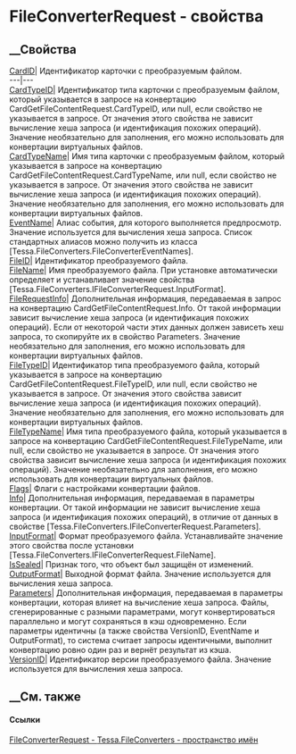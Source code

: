 # FileConverterRequest - свойства
##  __Свойства
[CardID](P_Tessa_FileConverters_FileConverterRequest_CardID.htm)|
Идентификатор карточки с преобразуемым файлом.  
---|---  
[CardTypeID](P_Tessa_FileConverters_FileConverterRequest_CardTypeID.htm)|
Идентификатор типа карточки с преобразуемым файлом, который указывается в
запросе на конвертацию CardGetFileContentRequest.CardTypeID, или null, если
свойство не указывается в запросе. От значения этого свойства не зависит
вычисление хеша запроса (и идентификация похожих операций). Значение
необязательно для заполнения, его можно использовать для конвертации
виртуальных файлов.  
[CardTypeName](P_Tessa_FileConverters_FileConverterRequest_CardTypeName.htm)|
Имя типа карточки с преобразуемым файлом, который указывается в запросе на
конвертацию CardGetFileContentRequest.CardTypeName, или null, если свойство не
указывается в запросе. От значения этого свойства не зависит вычисление хеша
запроса (и идентификация похожих операций). Значение необязательно для
заполнения, его можно использовать для конвертации виртуальных файлов.  
[EventName](P_Tessa_FileConverters_FileConverterRequest_EventName.htm)|  Алиас
события, для которого выполняется предпросмотр. Значение используется для
вычисления хеша запроса. Список стандартных алиасов можно получить из класса
[Tessa.FileConverters.FileConverterEventNames].  
[FileID](P_Tessa_FileConverters_FileConverterRequest_FileID.htm)|
Идентификатор преобразуемого файла.  
[FileName](P_Tessa_FileConverters_FileConverterRequest_FileName.htm)|  Имя
преобразуемого файла. При установке автоматически определяет и устанавливает
значение свойства [Tessa.FileConverters.IFileConverterRequest.InputFormat].  
[FileRequestInfo](P_Tessa_FileConverters_FileConverterRequest_FileRequestInfo.htm)|
Дополнительная информация, передаваемая в запрос на конвертацию
CardGetFileContentRequest.Info. От такой информации зависит вычисление хеша
запроса (и идентификация похожих операций). Если от некоторой части этих
данных должен зависеть хеш запроса, то скопируйте их в свойство Parameters.
Значение необязательно для заполнения, его можно использовать для конвертации
виртуальных файлов.  
[FileTypeID](P_Tessa_FileConverters_FileConverterRequest_FileTypeID.htm)|
Идентификатор типа преобразуемого файла, который указывается в запросе на
конвертацию CardGetFileContentRequest.FileTypeID, или null, если свойство не
указывается в запросе. От значения этого свойства зависит вычисление хеша
запроса (и идентификация похожих операций). Значение необязательно для
заполнения, его можно использовать для конвертации виртуальных файлов.  
[FileTypeName](P_Tessa_FileConverters_FileConverterRequest_FileTypeName.htm)|
Имя типа преобразуемого файла, который указывается в запросе на конвертацию
CardGetFileContentRequest.FileTypeName, или null, если свойство не указывается
в запросе. От значения этого свойства зависит вычисление хеша запроса (и
идентификация похожих операций). Значение необязательно для заполнения, его
можно использовать для конвертации виртуальных файлов.  
[Flags](P_Tessa_FileConverters_FileConverterRequest_Flags.htm)| Флаги с
настройками конвертации файлов.  
[Info](P_Tessa_FileConverters_FileConverterRequest_Info.htm)|  Дополнительная
информация, передаваемая в параметры конвертации. От такой информации не
зависит вычисление хеша запроса (и идентификация похожих операций), в отличие
от данных в свойстве [Tessa.FileConverters.IFileConverterRequest.Parameters].  
[InputFormat](P_Tessa_FileConverters_FileConverterRequest_InputFormat.htm)|
Формат преобразуемого файла. Устанавливайте значение этого свойства после
установки [Tessa.FileConverters.IFileConverterRequest.FileName].  
[IsSealed](P_Tessa_FileConverters_FileConverterRequest_IsSealed.htm)| Признак
того, что объект был защищён от изменений.  
[OutputFormat](P_Tessa_FileConverters_FileConverterRequest_OutputFormat.htm)|
Выходной формат файла. Значение используется для вычисления хеша запроса.  
[Parameters](P_Tessa_FileConverters_FileConverterRequest_Parameters.htm)|
Дополнительная информация, передаваемая в параметры конвертации, которая
влияет на вычисление хеша запроса. Файлы, сгенерированные с разными
параметрами, могут конвертироваться параллельно и могут сохраняться в кэш
одновременно. Если параметры идентичны (а также свойства VersionID, EventName
и OutputFormat), то система считает запросы идентичными, выполнит конвертацию
ровно один раз и вернёт результат из кэша.  
[VersionID](P_Tessa_FileConverters_FileConverterRequest_VersionID.htm)|
Идентификатор версии преобразуемого файла. Значение используется для
вычисления хеша запроса.  
##  __См. также
#### Ссылки
[FileConverterRequest - ](T_Tessa_FileConverters_FileConverterRequest.htm)
[Tessa.FileConverters - пространство имён](N_Tessa_FileConverters.htm)
